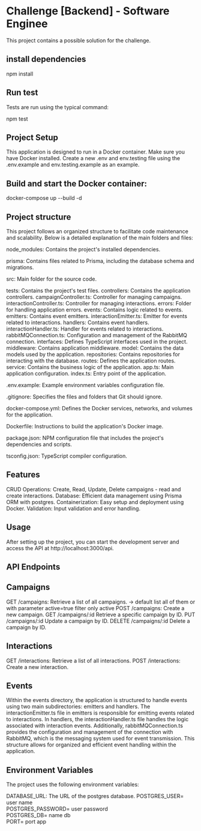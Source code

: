 # Challenge [Backend] - Software Enginee
This project contains a possible solution for the challenge.



## install dependencies
npm install

## Run test
Tests are run using the typical command:

npm test

## Project Setup

This application is designed to run in a Docker container. Make sure you have Docker installed.
Create a new .env and env.testing file using the .env.example and env.testing.example as an example. 

## Build and start the Docker container:
docker-compose up --build -d

## Project structure

This project follows an organized structure to facilitate code maintenance and scalability. Below is a detailed explanation of the main folders and files:

node_modules: Contains the project's installed dependencies.

prisma: Contains files related to Prisma, including the database schema and migrations.

src: Main folder for the source code.

tests: Contains the project's test files.
controllers: Contains the application controllers.
campaignController.ts: Controller for managing campaigns.
interactionController.ts: Controller for managing interactions.
errors: Folder for handling application errors.
events: Contains logic related to events.
emitters: Contains event emitters.
interactionEmitter.ts: Emitter for events related to interactions.
handlers: Contains event handlers.
interactionHandler.ts: Handler for events related to interactions.
rabbitMQConnection.ts: Configuration and management of the RabbitMQ connection.
interfaces: Defines TypeScript interfaces used in the project.
middleware: Contains application middleware.
model: Contains the data models used by the application.
repositories: Contains repositories for interacting with the database.
routes: Defines the application routes.
service: Contains the business logic of the application.
app.ts: Main application configuration.
index.ts: Entry point of the application.

.env.example: Example environment variables configuration file.

.gitignore: Specifies the files and folders that Git should ignore.

docker-compose.yml: Defines the Docker services, networks, and volumes for the application.

Dockerfile: Instructions to build the application's Docker image.

package.json: NPM configuration file that includes the project's dependencies and scripts.

tsconfig.json: TypeScript compiler configuration.


## Features
CRUD Operations: Create, Read, Update, Delete campaigns - read and create interactions.
Database: Efficient data management using Prisma ORM with postgres.
Containerization: Easy setup and deployment using Docker.
Validation: Input validation and error handling.

## Usage
After setting up the project, you can start the development server and access the API at http://localhost:3000/api.

## API Endpoints

## Campaigns
GET /campaigns: Retrieve a list of all campaigns. -> default list all of them or with parameter active=true filter only active
POST /campaigns: Create a new campaign.
GET /campaigns/:id  Retrieve a specific campaign by ID.
PUT /campaigns/:id Update a campaign by ID.
DELETE /campaigns/:id Delete a campaign by ID.

## Interactions
GET /interactions: Retrieve a list of all interactions.
POST /interactions: Create a new interaction.


## Events

Within the events directory, the application is structured to handle events using two main subdirectories: emitters and handlers. The interactionEmitter.ts file in emitters is responsible for emitting events related to interactions. In handlers, the interactionHandler.ts file handles the logic associated with interaction events. Additionally, rabbitMQConnection.ts provides the configuration and management of the connection with RabbitMQ, which is the messaging system used for event transmission. This structure allows for organized and efficient event handling within the application.

## Environment Variables
The project uses the following environment variables:

DATABASE_URL: The URL of the postgres database.
POSTGRES_USER= user name  
POSTGRES_PASSWORD= user password  
POSTGRES_DB= name db   
PORT= port app  